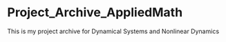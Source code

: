 # Project_Archive_AppliedMath
This is my project archive for Dynamical Systems and Nonlinear Dynamics
